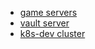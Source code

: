 - [game servers](/Home-Projects/game-servers/001-game-servers-ToC.md)
- [vault server](/Home-Projects/vault-server/001-vault-server-ToC.md)
- [k8s-dev cluster](001-k8s-dev-ToC.md)